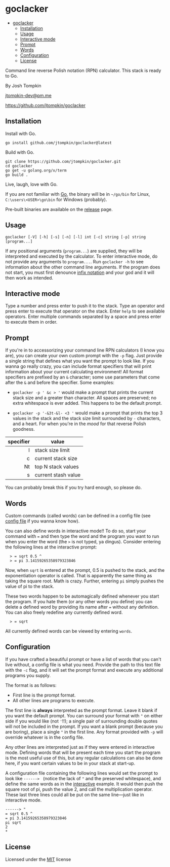# goclacker

<!--toc:start-->
- [goclacker](#goclacker)
  - [Installation](#installation)
  - [Usage](#usage)
  - [Interactive mode](#interactive-mode)
  - [Prompt](#prompt)
  - [Words](#words)
  - [Configuration](#configuration)
  - [License](#license)
<!--toc:end-->

Command line reverse Polish notation (RPN) calculator. This stack is ready to
Go.

By Josh Tompkin

jtompkin-dev@pm.me

https://github.com/jtompkin/goclacker

## Installation

Install with Go.

```
go install github.com/jtompkin/goclacker@latest
```

Build with Go.

```
git clone https://github.com/jtompkin/goclacker.git
cd goclacker
go get -u golang.org/x/term
go build .
```

Live, laugh, love with Go.

If you are not familiar with [Go](https://go.dev), the binary will be in
`~/go/bin` for Linux, `C:\users\<USER>\go\bin` for Windows (probably).

Pre-built binaries are available on the
[release](https://github.com/jtompkin/goclacker/releases/latest) page.

## Usage

```
goclacker [-V] [-h] [-s] [-n] [-l] int [-c] string [-p] string [program...]
```

If any positional arguments (`program...`) are supplied, they will be
interpreted and executed by the calculator. To enter interactive mode, do not
provide any arguments to `program...`. Run `goclacker -h` to see information
about the other command line arguments. If the program does not start, you must
first denounce [infix notation](https://en.wikipedia.org/wiki/Satan) and your
god and it will then work as intended.

## Interactive mode

Type a number and press enter to push it to the stack. Type an operator and
press enter to execute that operator on the stack. Enter `help` to see available
operators. Enter multiple commands separated by a space and press enter to
execute them in order.

## Prompt

If you're in to accessorizing your command line RPN calculators (I know you
are), you can create your own custom prompt with the `-p` flag. Just provide a
single string that defines what you want the prompt to look like. If you wanna
go really crazy, you can include format specifiers that will print information
about your current calculating environment! All format specifiers are prefixed
by an `&` character; some use parameters that come after the `&` and before the
specifier. Some examples:

 - `goclacker -p ' &c > '` would make a prompt that prints the current stack
 size and a greater than character. All spaces are preserved; no extra
 whitespace is ever added. This happens to be the default prompt.

 - `goclacker -p '-&3t-&l- <3 '` would make a prompt that prints the top 3
 values in the stack and the stack size limit surrounded by `-` characters, and
 a heart. For when you're in the *mood* for that reverse Polish goodness.

| specifier | value               |
|----------:|---------------------|
|         l | stack size limit    |
|         c | current stack size  |
|        Nt | top N stack values  |
|         s | current stash value |

You can probably break this if you try hard enough, so please do.

## Words

Custom commands (called words) can be defined in a config file (see [config
file](#configuration) if you wanna know how).

You can also define words in interactive mode!! To do so, start your command
with `=` and then type the word and the program you want to run when you enter
the word (the `>` is not typed, ya dingus). Consider entering the following
lines at the interactive prompt:

```
  > = sqrt 0.5 ^
  > = pi 3.14159265358979323846
```

Now, when `sqrt` is entered at the prompt, 0.5 is pushed to the stack, and the
exponentiation operator is called. That is apparently the same thing as taking
the square root. Math is crazy. Further, entering `pi` simply pushes the value
of pi to the stack.

These two words happen to be automagically defined whenever you start the
program. If you hate them (or any other words you define) you can delete a
defined word by providing its name after `=` without any definition. You can
also freely redefine any currently defined word.

```
  > = sqrt
```

All currently defined words can be viewed by entering `words`.

## Configuration

If you have crafted a beautiful prompt or have a list of words that you can't
live without, a config file is what you need. Provide the path to this text file
with the `-c` flag, and it will set the prompt format and execute any additional
programs you supply.

The format is as follows:

- First line is the prompt format.
- All other lines are programs to execute.

The first line is **always** interpreted as the prompt format. Leave it blank if
you want the default prompt. You can surround your format with `"` on either
side if you would like (not `'`!!); a single pair of surrounding double quotes
will not be included in the prompt. If you want a blank prompt (because you are
boring), place a single `"` in the first line. Any format provided with `-p`
will override whatever is in the config file.

Any other lines are interpreted just as if they were entered in interactive
mode. Defining words that will be present each time you start the program is the
most useful use of this, but any regular calculations can also be done here, if
you want certain values to be in your stack at start-up.

A configuration file containing the following lines would set the prompt to look
like `------> ` (notice the lack of `"` and the preserved whitespace), and
define the same words as in the [interactive](#words) example. It would then
push the square root of pi, push the value 2, and call the multiplication
operator. These last three lines could all be put on the same line—just like in
interactive mode.

```
------> "
= sqrt 0.5 ^
= pi 3.14159265358979323846
pi sqrt
2
*
```

## License

Licensed under the
[MIT](https://raw.githubusercontent.com/jtompkin/goclacker/main/LICENSE) license
